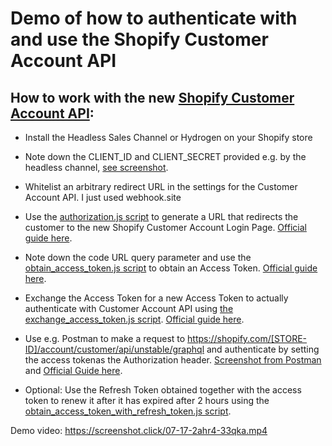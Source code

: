 # Demo of how to authenticate with and use the Shopify Customer Account API

## How to work with the new [Shopify Customer Account API](https://shopify.dev/docs/api/customer):

- Install the Headless Sales Channel or Hydrogen on your Shopify store

- Note down the CLIENT_ID and CLIENT_SECRET provided e.g. by the headless channel, [see screenshot](https://screenshot.click/07-59-udvy7-ms7if.png).

- Whitelist an arbitrary redirect URL in the settings for the Customer Account API. I just used webhook.site

- Use the [authorization.js script](https://github.com/markusvoigt/customer_account_api/blob/main/authorization.js) to generate a URL that redirects the customer to the new Shopify Customer Account Login Page. [Official guide here](https://shopify.dev/docs/api/customer#step-authorization).

- Note down the code URL query parameter and use the [obtain_access_token.js script](https://github.com/markusvoigt/customer_account_api/blob/main/obtain_access_token.js) to obtain an Access Token. [Official guide here](https://shopify.dev/docs/api/customer#step-obtain-access-token). 

- Exchange the Access Token for a new Access Token to actually authenticate with Customer Account API using [the exchange_access_token.js script](https://github.com/markusvoigt/customer_account_api/blob/main/obtain_access_token.js). [Official guide here](https://shopify.dev/docs/api/customer#step-use-access-token).

- Use e.g. Postman to make a request to https://shopify.com/[STORE-ID]/account/customer/api/unstable/graphql and authenticate by setting the access tokenas the Authorization header. [Screenshot from Postman](https://screenshot.click/07-15-rdc31-u68tu.png) and [Official Guide here](https://shopify.dev/docs/api/customer#endpoints).

- Optional: Use the Refresh Token obtained together with the access token to renew it after it has expired after 2 hours using the [obtain_access_token_with_refresh_token.js script](https://github.com/markusvoigt/customer_account_api/blob/main/obtain_access_token_with_refresh_token.js). 

Demo video: https://screenshot.click/07-17-2ahr4-33qka.mp4
